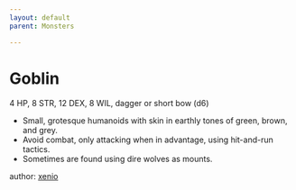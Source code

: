 ```yaml
---
layout: default
parent: Monsters 

--- 
```

# Goblin
4 HP, 8 STR, 12 DEX, 8 WIL, dagger or short bow (d6)  
- Small, grotesque humanoids with skin in earthly tones of green, brown, and grey.  
- Avoid combat, only attacking when in advantage, using hit-and-run tactics.  
- Sometimes are found using dire wolves as mounts.  




author: [xenio](https://xenioinabottle.blogspot.com/2021/02/classic-monsters-for-cairnito-part-1.html) 


